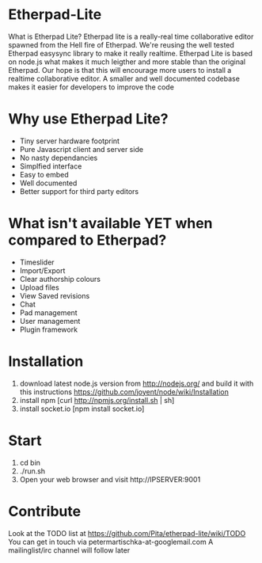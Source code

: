 # Etherpad-Lite
What is Etherpad Lite?
Etherpad lite is a really-real time collaborative editor spawned from the Hell fire of Etherpad. 
We're reusing the well tested Etherpad easysync library to make it really realtime. Etherpad Lite 
is based on node.js what makes it much leigther and more stable than the original Etherpad. Our hope 
is that this will encourage more users to install a realtime collaborative editor. A smaller and well 
documented codebase makes it easier for developers to improve the code

# Why use Etherpad Lite?
* Tiny server hardware footprint
* Pure Javascript client and server side
* No nasty dependancies
* Simplfied interface 
* Easy to embed
* Well documented
* Better support for third party editors

# What isn't available YET when compared to Etherpad?
* Timeslider
* Import/Export
* Clear authorship colours
* Upload files
* View Saved revisions
* Chat
* Pad management
* User management
* Plugin framework

# Installation
1. download latest node.js version from <http://nodejs.org/> and build it with this instructions <https://github.com/joyent/node/wiki/Installation>
2. install npm [curl http://npmjs.org/install.sh | sh]
3. install socket.io [npm install socket.io]

# Start
1. cd bin
2. ./run.sh
3. Open your web browser and visit http://IPSERVER:9001

# Contribute
Look at the TODO list at <https://github.com/Pita/etherpad-lite/wiki/TODO>
You can get in touch via petermartischka-at-googlemail.com 
A mailinglist/irc channel will follow later

